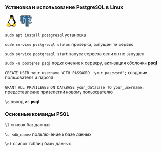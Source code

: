 ### Установка и использование PostgreSQL в Linux


<div>
    <img src="https://github.com/devicons/devicon/blob/master/icons/linux/linux-original.svg" width="40" height="40"/>&nbsp;
    <img src="https://github.com/devicons/devicon/blob/master/icons/postgresql/postgresql-original.svg" width="40" height="40"/>&nbsp;
</div>


`sudo apt install postgresql`   установка

`sudo service postgresql status`    проверка, запущен ли сервис

`sudo service postgresql start`     запуск сервера если он не запущен

`sudo -u postgres psql`     подключение к серверу, активация оболочки <b>psql</b>

`CREATE USER your_username WITH PASSWORD 'your_password';`      создание пользователя и пароля

`GRANT ALL PRIVILEGES ON DATABASE your_database TO your_username;`      предоставление привелегий новому пользователю

`\q`    выход из <b>psql</b>


### Основные команды PSQL

`\l`    список баз данных

`\c <db_name>`  подключение к базе данных

`\dt`   список таблиц базы данных

